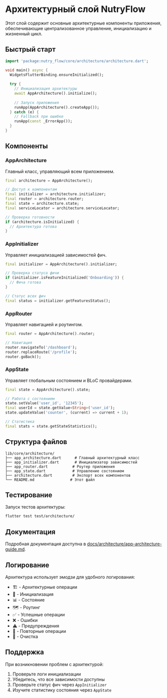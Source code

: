 # Архитектурный слой NutryFlow

Этот слой содержит основные архитектурные компоненты приложения, обеспечивающие централизованное управление, инициализацию и жизненный цикл.

## Быстрый старт

```dart
import 'package:nutry_flow/core/architecture/architecture.dart';

void main() async {
  WidgetsFlutterBinding.ensureInitialized();
  
  try {
    // Инициализация архитектуры
    await AppArchitecture().initialize();
    
    // Запуск приложения
    runApp(AppArchitecture().createApp());
  } catch (e) {
    // Fallback при ошибке
    runApp(const _ErrorApp());
  }
}
```

## Компоненты

### AppArchitecture
Главный класс, управляющий всем приложением.

```dart
final architecture = AppArchitecture();

// Доступ к компонентам
final initializer = architecture.initializer;
final router = architecture.router;
final state = architecture.state;
final serviceLocator = architecture.serviceLocator;

// Проверка готовности
if (architecture.isInitialized) {
  // Архитектура готова
}
```

### AppInitializer
Управляет инициализацией зависимостей фич.

```dart
final initializer = AppArchitecture().initializer;

// Проверка статуса фичи
if (initializer.isFeatureInitialized('Onboarding')) {
  // Фича готова
}

// Статус всех фич
final status = initializer.getFeaturesStatus();
```

### AppRouter
Управляет навигацией и роутингом.

```dart
final router = AppArchitecture().router;

// Навигация
router.navigateTo('/dashboard');
router.replaceRoute('/profile');
router.goBack();
```

### AppState
Управляет глобальным состоянием и BLoC провайдерами.

```dart
final state = AppArchitecture().state;

// Работа с состоянием
state.setValue('user_id', '12345');
final userId = state.getValue<String>('user_id');
state.updateValue('counter', (current) => current + 1);

// Статистика
final stats = state.getStateStatistics();
```

## Структура файлов

```
lib/core/architecture/
├── app_architecture.dart      # Главный архитектурный класс
├── app_initializer.dart       # Инициализатор зависимостей
├── app_router.dart           # Роутер приложения
├── app_state.dart            # Управление состоянием
├── architecture.dart         # Экспорт всех компонентов
└── README.md                # Этот файл
```

## Тестирование

Запуск тестов архитектуры:

```bash
flutter test test/architecture/
```

## Документация

Подробная документация доступна в [docs/architecture/app-architecture-guide.md](../../docs/architecture/app-architecture-guide.md).

## Логирование

Архитектура использует эмодзи для удобного логирования:

- 🏗️ - Архитектурные операции
- 🚀 - Инициализация
- 📊 - Состояние
- 🗺️ - Роутинг
- ✅ - Успешные операции
- ❌ - Ошибки
- ⚠️ - Предупреждения
- 🔄 - Повторные операции
- 🧹 - Очистка

## Поддержка

При возникновении проблем с архитектурой:

1. Проверьте логи инициализации
2. Убедитесь, что все зависимости доступны
3. Проверьте статус фич через `AppInitializer`
4. Изучите статистику состояния через `AppState`
